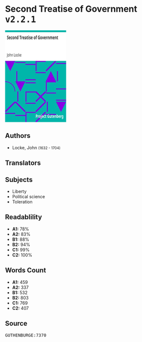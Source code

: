 # Second Treatise of Government <kbd>v2.2.1</kbd>

![](./cover.medium.jpg "")

## Authors


 - Locke, John <small>(1632 - 1704)</small>

## Translators



## Subjects


 - Liberty
 - Political science
 - Toleration

## Readablility


 - **A1:** 78%
 - **A2:** 83%
 - **B1:** 88%
 - **B2:** 94%
 - **C1:** 99%
 - **C2:** 100%

## Words Count


 - **A1:** 459
 - **A2:** 337
 - **B1:** 532
 - **B2:** 803
 - **C1:** 769
 - **C2:** 407

## Source


<kbd>GUTHENBURGE:7370</kbd>
